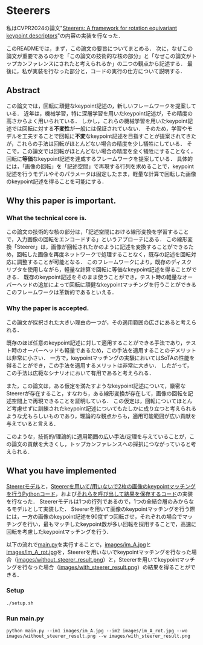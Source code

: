 # Steerers

私はCVPR2024の論文"[Steerers: A framework for rotation equivariant keypoint descriptors](https://openaccess.thecvf.com/content/CVPR2024/papers/Bokman_Steerers_A_Framework_for_Rotation_Equivariant_Keypoint_Descriptors_CVPR_2024_paper.pdf)"の内容の実装を行なった．

このREADMEでは，まず，この論文の要旨についてまとめる．
次に，なぜこの論文が重要であるのかを「この論文の技術的な核の部分」と「なぜこの論文がトップカンファレンスにされたと考えられるか」の二つの観点から記述する．
最後に，私が実装を行なった部分と，コードの実行の仕方について説明する．

## Abstract

この論文では，回転に頑健なkeypoint記述の，新しいフレームワークを提案している．
近年は，機械学習，特に深層学習を用いたkeypoint記述が，その精度の高さからよく用いられている．
しかし，これらの機械学習を用いたkeypoint記述では回転に対する**不変性**が一般には保証されていない．
そのため，学習やモデルを工夫することで回転に**不変**なkeypoint記述を目指すことが提案されてきたが，これらの手法は回転がほとんどない場合の精度を少し犠牲にしている．
そこで，この論文では回転がほとんどない場合の精度を全く犠牲にすることなく，回転に**等価**なkeypoint記述を達成するフレームワークを提案している．
具体的には，「画像の回転」を「記述空間」で再現する行列を求めることで，keypoint記述を行うモデルやそのパラメータは固定したまま，軽量な計算で回転した画像のkeypoint記述を得ることを可能にする．

## Why this paper is important.

### What the technical core is.
この論文の技術的な核の部分は，「記述空間における線形変換を学習することで，入力画像の回転をエンコードする」というアプローチにある．
この線形変換「Steerer」は，画像が回転されたかのように記述を変換することができるため，回転した画像を再度ネットワークで処理することなく，既存の記述を回転対応に調整することが可能となる．
このフレームワークにより，既存のディスクリプタを使用しながら，軽量な計算で回転に等価なkeypoint記述を得ることができる．
既存のkeypoint記述をそのまま使うことができ，テスト時の軽量なオーバーヘッドの追加によって回転に頑健なkeypointマッチングを行うことができるこのフレームワークは革新的であるといえる．

### Why the paper is accepted.
この論文が採択された大きい理由の一つが，その適用範囲の広さにあると考えられる．

既存のほぼ任意のkeypoint記述に対して適用することができる手法であり，テスト時のオーバーヘッドも軽量であるため，この手法を適用することのデメリットは非常に小さい．
一方で，keypointマッチングの実験においてはSoTAの性能を得ることができ，この手法を適用するメリットは非常に大きい．
したがって，この手法は広範なシナリオにおいて有用であると考えられる．

また，この論文は，ある仮定を満たすようなkeypoint記述について，厳密なSteererが存在すること，すなわち，ある線形変換が存在して，画像の回転を記述空間上で再現できることを証明している．
この仮定は，回転についてほとんど考慮せずに訓練されたkeypoint記述についてもたしかに成り立つと考えられるような尤もらしいものであり，理論的な観点からも，適用可能範囲が広い貢献を与えていると言える．

このような，技術的/理論的に適用範囲の広い手法/定理を与えていることが，この論文の貢献を大きくし，トップカンファレンスへの採択につながっていると考えられる．

## What you have implemented
[Steererモデル](./Steerers/steerers.py)と，[Steererを用いて/用いないで2枚の画像のkeypointマッチングを行うPythonコード](./Steerers/matcher.py)，および[それらを呼び出して結果を保存するコード](./main.py)の実装を行なった．
Steererモデルは1つの行列であるので，1つの全結合層のみからなるモデルとして実装した．
Steererを用いて画像のkeypointマッチングを行う際には，一方の画像のkeypoint記述を90度ずつ回転させ，それぞれの場合でマッチングを行い，最もマッチしたkeypoint数が多い回転を採用することで，高速に回転を考慮したkeypointマッチングを行う．

以下の流れで[main.py](./main.py)を実行することで，[images/im_A.jpg](./images/im_A.jpg)と[images/im_A_rot.jpg](./images/im_A_rot.jpg)を，Steererを用いないでkeypointマッチングを行なった場合（[images/without_steerer_result.png](./images/without_steerer_result.png)）と，Steererを用いてkeypointマッチングを行なった場合（[images/with_steerer_result.png](./images/with_steerer_result.png)）の結果を得ることができる．

### Setup
```
./setup.sh
```

### Run main.py
```
python main.py --im1 images/im_A.jpg --im2 images/im_A_rot.jpg --wo images/without_steerer_result.png --w images/with_steerer_result.png
```
